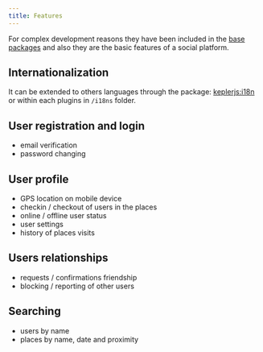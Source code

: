 ```yaml
---
title: Features
---
```

For complex development reasons they have been included in the [base packages](packages.html) and also they are the basic features of a social platform.

## Internationalization
It can be extended to others languages through the package: [keplerjs:i18n](https://github.com/Keplerjs/Kepler/tree/master/packages/keplerjs-i18n)
or within each plugins in ```/i18ns``` folder.

## User registration and login
- email verification
- password changing

## User profile
- GPS location on mobile device
- checkin / checkout of users in the places
- online / offline user status
- user settings
- history of places visits


## Users relationships
- requests / confirmations friendship
- blocking / reporting of other users

## Searching
- users by name
- places by name, date and proximity



